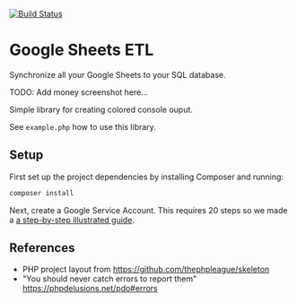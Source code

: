 [![Build Status](https://travis-ci.com/fulldecent/google-sheets-etl.svg?branch=master)](https://travis-ci.com/fulldecent/google-sheets-etl)

Google Sheets ETL
=================

Synchronize all your Google Sheets to your SQL database.

TODO: Add money screenshot here...



Simple library for creating colored console ouput.

See `example.php` how to use this library.

## Setup

First set up the project dependencies by installing Composer and running:

```sh
composer install
```

Next, create a Google Service Account. This requires 20 steps so we made a [a step-by-step illustrated guide](GOOGLE-SETUP.md).



## References

* PHP project layout from https://github.com/thephpleague/skeleton
* "You should never catch errors to report them" https://phpdelusions.net/pdo#errors